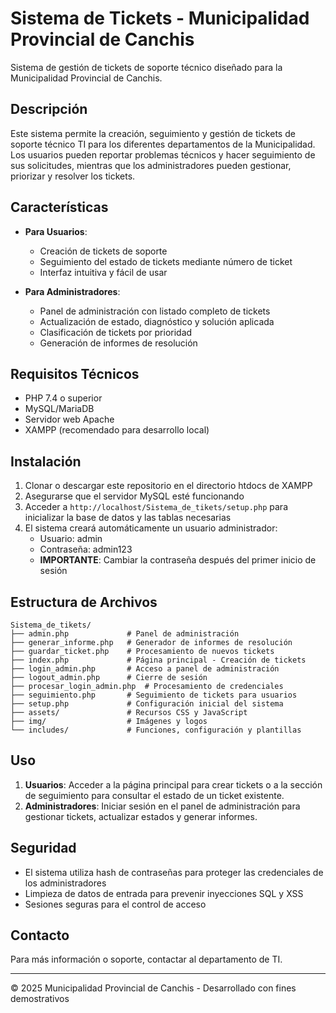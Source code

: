 # Sistema de Tickets - Municipalidad Provincial de Canchis

Sistema de gestión de tickets de soporte técnico diseñado para la Municipalidad Provincial de Canchis.

## Descripción

Este sistema permite la creación, seguimiento y gestión de tickets de soporte técnico TI para los diferentes departamentos de la Municipalidad. Los usuarios pueden reportar problemas técnicos y hacer seguimiento de sus solicitudes, mientras que los administradores pueden gestionar, priorizar y resolver los tickets.

## Características

- **Para Usuarios**:
  - Creación de tickets de soporte
  - Seguimiento del estado de tickets mediante número de ticket
  - Interfaz intuitiva y fácil de usar

- **Para Administradores**:
  - Panel de administración con listado completo de tickets
  - Actualización de estado, diagnóstico y solución aplicada
  - Clasificación de tickets por prioridad
  - Generación de informes de resolución

## Requisitos Técnicos

- PHP 7.4 o superior
- MySQL/MariaDB
- Servidor web Apache
- XAMPP (recomendado para desarrollo local)

## Instalación

1. Clonar o descargar este repositorio en el directorio htdocs de XAMPP
2. Asegurarse que el servidor MySQL esté funcionando
3. Acceder a `http://localhost/Sistema_de_tikets/setup.php` para inicializar la base de datos y las tablas necesarias
4. El sistema creará automáticamente un usuario administrador:
   - Usuario: admin
   - Contraseña: admin123
   - **IMPORTANTE**: Cambiar la contraseña después del primer inicio de sesión

## Estructura de Archivos

```
Sistema_de_tikets/
├── admin.php             # Panel de administración
├── generar_informe.php   # Generador de informes de resolución
├── guardar_ticket.php    # Procesamiento de nuevos tickets
├── index.php             # Página principal - Creación de tickets
├── login_admin.php       # Acceso a panel de administración
├── logout_admin.php      # Cierre de sesión
├── procesar_login_admin.php  # Procesamiento de credenciales
├── seguimiento.php       # Seguimiento de tickets para usuarios
├── setup.php             # Configuración inicial del sistema
├── assets/               # Recursos CSS y JavaScript
├── img/                  # Imágenes y logos
└── includes/             # Funciones, configuración y plantillas
```

## Uso

1. **Usuarios**: Acceder a la página principal para crear tickets o a la sección de seguimiento para consultar el estado de un ticket existente.
2. **Administradores**: Iniciar sesión en el panel de administración para gestionar tickets, actualizar estados y generar informes.

## Seguridad

- El sistema utiliza hash de contraseñas para proteger las credenciales de los administradores
- Limpieza de datos de entrada para prevenir inyecciones SQL y XSS
- Sesiones seguras para el control de acceso

## Contacto

Para más información o soporte, contactar al departamento de TI.

---
© 2025 Municipalidad Provincial de Canchis - Desarrollado con fines demostrativos
